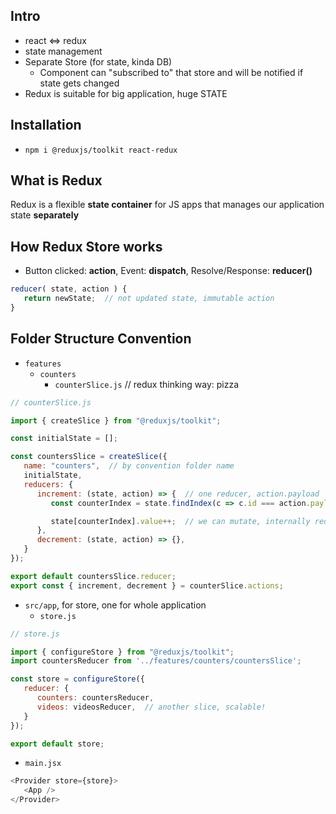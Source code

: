 ## Intro
- react <=> redux
- state management
- Separate Store (for state, kinda DB)
   - Component can "subscribed to" that store and will be notified if state gets changed
- Redux is suitable for big application, huge STATE

## Installation
- `npm i @reduxjs/toolkit react-redux`

## What is Redux
Redux is a flexible **state container** for JS apps that manages our application state **separately**

## How Redux Store works
- Button clicked: **action**, Event: **dispatch**, Resolve/Response: **reducer()**
```js
reducer( state, action ) {
   return newState;  // not updated state, immutable action
}
```

## Folder Structure Convention
- `features`
   - `counters`
      - `counterSlice.js`  // redux thinking way: pizza
```js
// counterSlice.js

import { createSlice } from "@reduxjs/toolkit";

const initialState = [];

const countersSlice = createSlice({
   name: "counters",  // by convention folder name
   initialState,
   reducers: {
      increment: (state, action) => {  // one reducer, action.payload
         const counterIndex = state.findIndex(c => c.id === action.payload);

         state[counterIndex].value++;  // we can mutate, internally redux handles immutability, also no need to return anything
      },
      decrement: (state, action) => {},
   }
});

export default countersSlice.reducer;
export const { increment, decrement } = counterSlice.actions;
```

- `src/app`, for store, one for whole application
   - `store.js`
```js
// store.js

import { configureStore } from "@reduxjs/toolkit";
import countersReducer from '../features/counters/countersSlice';

const store = configureStore({
   reducer: {
      counters: countersReducer,
      videos: videosReducer,  // another slice, scalable!
   }
});

export default store;
```

- `main.jsx`
```js
<Provider store={store}>
   <App />
</Provider>
```